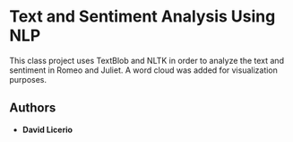 # Text and Sentiment Analysis Using NLP

This class project uses TextBlob and NLTK in order to analyze the text and sentiment in Romeo and Juliet. A word cloud was added for visualization purposes.
## Authors

* **David Licerio** 
